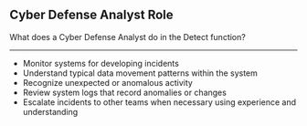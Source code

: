 ## Cyber Defense Analyst Role

What does a Cyber Defense Analyst do in the Detect function?

---

- Monitor systems for developing incidents
- Understand typical data movement patterns within the system
- Recognize unexpected or anomalous activity
- Review system logs that record anomalies or changes
- Escalate incidents to other teams when necessary using experience and understanding

